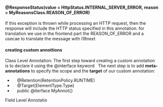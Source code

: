 
#### @ResponseStatus(value = HttpStatus.INTERNAL_SERVER_ERROR, reason = MyReasonsClass.REASON_OF_ERROR)
If this exception is thrown while processing an HTTP request, then the response will include the HTTP status specified in this annotation.
for translation we use in the frontend part the REASON_OF_ERROR and a usecae to translate the message with i18next

#### creating custom annottions

Class Level Annotation: The first step toward creating a custom annotation is to declare it using the @interface keyword 
 &nbsp;&nbsp;The next step is to add **meta-annotations** to specify the scope and the **target** of our custom annotation: <br />
* &nbsp;&nbsp;&nbsp;&nbsp;@Retention(RetentionPolicy.RUNTIME)
* &nbsp;&nbsp;&nbsp;&nbsp;@Target(ElementType.Type)
* &nbsp;&nbsp;&nbsp;&nbsp;public @iterface MyAnnot{}

Field Level Annotatio
